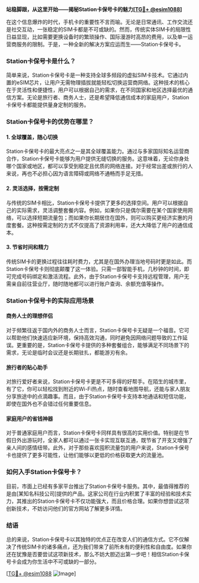 **站稳脚跟，从这里开始——揭秘Station卡保号卡的魅力[[TG💪+ @esim1088](https://t.me/s/esim1088)]**

在这个信息爆炸的时代，手机卡的重要性不言而喻。无论是日常通讯、工作交流还是社交互动，一张稳定的SIM卡都是不可或缺的。然而，传统实体SIM卡的局限性日益显现，比如需要更换设备时的繁琐操作、国际漫游时高昂的费用，以及单一运营商服务的限制。于是，一种全新的解决方案应运而生——Station卡保号卡。

### Station卡保号卡是什么？

简单来说，Station卡保号卡是一种支持全球多频段的虚拟SIM卡技术。它通过内置的eSIM芯片，让用户无需物理插拔就能轻松切换运营商网络。这种技术的核心在于灵活性和便捷性，用户可以根据自己的需求，在不同国家和地区选择最优的通信方案。无论是旅行者、商务人士，还是希望降低通信成本的家庭用户，Station卡保号卡都能提供量身定制的服务。

### Station卡保号卡的优势在哪里？

#### 1. 全球覆盖，随心切换

Station卡保号卡的最大亮点之一是其全球覆盖能力。通过与多家国际知名运营商合作，Station卡保号卡能够为用户提供无缝切换的服务。这意味着，无论你身处哪个国家或地区，都可以享受到稳定且优质的网络连接。对于经常出差或旅行的人来说，再也不必担心因为语言障碍或网络不通畅而手足无措。

#### 2. 灵活选择，按需定制

与传统的SIM卡相比，Station卡保号卡提供了更多的选择空间。用户可以根据自己的实际需求，灵活调整套餐内容。例如，如果你只是偶尔需要在某个国家使用网络，可以选择短期流量包；而如果你长期居住在国外，则可以购买更经济实惠的月度套餐。这种按需定制的方式不仅提高了资源利用率，还大大降低了用户的通信成本。

#### 3. 节省时间和精力

传统SIM卡的更换过程往往耗时费力，尤其是在国外办理当地号码时更是如此。而Station卡保号卡则彻底颠覆了这一体验。只需一部智能手机，几秒钟的时间，即可完成号码绑定和激活流程。此外，由于Station卡保号卡支持远程管理，用户无需亲自前往营业厅，随时随地都可以进行账户查询、余额充值等操作。

### Station卡保号卡的实际应用场景

#### 商务人士的理想伴侣

对于频繁往返于国内外的商务人士而言，Station卡保号卡无疑是一个福音。它可以帮助他们快速适应新环境，保持高效沟通，同时避免因网络问题导致的工作延误。更重要的是，Station卡保号卡提供的多种套餐组合，能够满足不同场景下的需求，无论是临时会议还是长期驻扎，都能游刃有余。

#### 旅行者的贴心助手

对旅行爱好者来说，Station卡保号卡更是不可多得的好帮手。在陌生的城市里，有了它，你可以轻松找到附近的Wi-Fi热点，随时查看地图导航，还能与家人朋友分享旅途中的点滴趣事。而且，由于Station卡保号卡支持本地通话和短信功能，即使在国外也不会错过任何重要信息。

#### 家庭用户的省钱神器

对于普通家庭用户而言，Station卡保号卡同样具有很高的实用价值。特别是在节假日外出游玩时，全家人都可以通过一张卡实现互联互通，既节省了开支又增强了亲人间的感情纽带。此外，对于那些喜欢囤积流量包的用户来说，Station卡保号卡也提供了更多可能性，让他们能够以更低的价格获取更大的流量池。

### 如何入手Station卡保号卡？

目前，市面上已经有多家平台推出了Station卡保号卡服务。其中，最值得推荐的是由[某知名科技公司]提供的产品。这家公司在行业内积累了丰富的经验和技术实力，其推出的Station卡保号卡不仅功能强大，而且价格合理。如果你想尝试这项创新技术，不妨访问他们的官方网站了解更多详情。

### 结语

总的来说，Station卡保号卡以其独特的优点正在改变人们的通信方式。它不仅解决了传统SIM卡的诸多痛点，还为我们带来了前所未有的便利性和自由度。如果你还在犹豫是否要尝试这项新技术，那么不妨大胆迈出第一步吧！相信Station卡保号卡会成为你生活中不可或缺的一部分。

[[TG💪+ @esim1088](https://t.me/s/esim1088) ![Image](https://i.postimg.cc/4NQfJmqS/Snipaste-2025-05-13-00-14-12.png)]